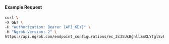 <!-- Code generated for API Clients. DO NOT EDIT. -->

#### Example Request

```bash
curl \
-X GET \
-H "Authorization: Bearer {API_KEY}" \
-H "Ngrok-Version: 2" \
https://api.ngrok.com/endpoint_configurations/ec_2c35UsBghllzmXLYtglSvFm5yuH/compression
```
